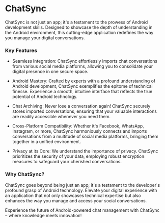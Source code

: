 # ChatSync

ChatSync is not just an app; it's a testament to the prowess of Android development skills. Designed to showcase the depth of understanding in the Android environment, this cutting-edge application redefines the way you manage your digital conversations.

### Key Features

- Seamless Integration: ChatSync effortlessly imports chat conversations from various social media platforms, allowing you to consolidate your digital presence in one secure space.
  
- Android Mastery: Crafted by experts with a profound understanding of Android development, ChatSync exemplifies the epitome of technical finesse. Experience a smooth, intuitive interface that reflects the true potential of Android technology.
  
- Chat Archiving: Never lose a conversation again! ChatSync securely stores imported conversations, ensuring that your valuable interactions are readily accessible whenever you need them.
  
- Cross-Platform Compatibility: Whether it's Facebook, WhatsApp, Instagram, or more, ChatSync harmoniously connects and imports conversations from a multitude of social media platforms, bringing them together in a unified environment.
  
- Privacy at its Core: We understand the importance of privacy. ChatSync prioritizes the security of your data, employing robust encryption measures to safeguard your cherished conversations.

### Why ChatSync?

ChatSync goes beyond being just an app; it's a testament to the developer's profound grasp of Android technology. Elevate your digital experience with an application that not only showcases technical expertise but also enhances the way you manage and access your social conversations.

Experience the future of Android-powered chat management with ChatSync – where knowledge meets innovation!
